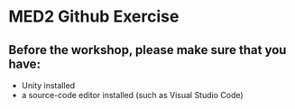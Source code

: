 # MED2 Github Exercise

## Before the workshop, please make sure that you have:
- Unity installed
- a source-code editor installed (such as Visual Studio Code) 
